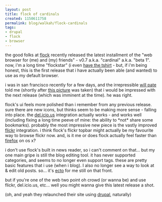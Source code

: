 ```yaml
--- 
layout: post
title: flock of cardinals
created: 1150611758
permalink: blog/walkah/flock-cardinals
tags: 
- drupal
- flock
- browser
---
```

<p>the good folks at <a href="http://www.flock.com/" title="flock">flock</a> recently released the latest installment of the "web browser for (me) and (my) friends" - v0.7 a.k.a. "cardinal" a.k.a. "beta 1". now, i'm a long time "flockstar" (i even <a href="http://flickr.com/photos/76323119@N00/153395772" title="walkah flockstar">have the tshirt</a> - but, if i'm being honest, this is the first release that i have actually been able (and wanted) to use as my default browser.</p>

<p>i was in san francisco recently for a few days, and the irrepressible <a href="http://www.willpate.org/" title="Will Pate">will pate</a> told me (shortly after <a href="http://flickr.com/photos/49503045963@N01/158358659" title="willpate, walkah and sarahfelicity">this picture</a> was taken) that i would be impressed with the next release (which was imminent at the time). he was right.</p>

<p>flock's ui feels more polished than i remember from any previous release. sure there are new icons, but thinks seem to be making more sense - falling into place. the <a href="http://del.icio.us/">del.icio.us</a> integration actually works - and works well (including fixing a long time peeve of mine: the ability to *not* share some bookmarks). probably the most impressive new piece is the vastly improved <a href="http://flickr.com/">flickr</a> integration. i think flock's flickr topbar might actually be my favourite way to browse flickr now. and, is it me or does flock actually feel faster than <a href="http://www.mozilla.com/firefox/">firefox</a> on os x? </p>

<p>i don't use flock's built in news reader, so i can't comment on that... but my one main gripe is still the blog editing tool. it has never supported categories, and seems to no longer even support tags. these are pretty basic features that i use (when i blog). I also no longer see a way to look at & edit old posts. so... it's <a href="http://ecto.kung-foo.tv/">ecto</a> for me still on that front.</p>

<p>but if you're one of the web two point oh crowd (or wanna be) and use flickr, del.icio.us, etc... well you might wanna give this latest release a shot.</p> 

<p>(oh, and yeah they relaunched their site using <a href="http://drupal.org/">drupal</a>, naturally)
</p>
